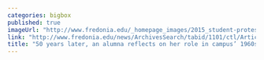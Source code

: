 ```yaml
---
categories: bigbox
published: true
imageUrl: "http://www.fredonia.edu/_homepage_images/2015_student-protest802selma.jpg"
link: "http://www.fredonia.edu/news/ArchivesSearch/tabid/1101/ctl/ArticleView/mid/1878/articleId/5461/50_years_later_an_alumna_reflects_on_her_role_in_campus_1960s_Civil_Rights_movement.aspx"
title: "50 years later, an alumna reflects on her role in campus’ 1960s Civil Rights movement"
---
```


